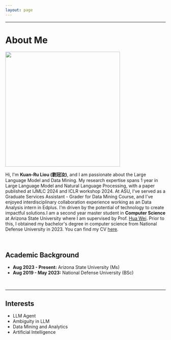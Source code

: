 ```yaml
---
layout: page
---
```

---

# About Me

<img src="=https://rubyliou1023.github.io/guanru_bio.jpg" class="floatpic" width="360" height="360">

Hi, I'm **Kuan-Ru Liou (劉冠汝)**, and I am passionate about the Large Language Model and Data Mining.  My research expertise spans 1 year in Large Language Model and Natural Language Processing, with a paper published at IJMLC 2024 and ICLR workshop 2024. At ASU, I've served as a Graduate Services Assistant - Grader for Data Mining Course, and I've enjoyed interdisciplinary collaboration experience working as an Data Analysis intern in Edplus. I'm driven by the potential of technology to create impactful solutions.I am a second year master student in **Computer Science** at Arizona State University where I am supervised by Prof. [Hua Wei](https://www.public.asu.edu/~hwei27/). Prior to this, I obtained my bachelor's degree in computer science from National Defense University in 2023. You can find my CV [here](=https://rubyliou1023.github.io/file/Guanru_CV_090524.pdf).

<br>

## Academic Background

<!-- **<font color='red'>[Highlight]</font> I am looking for PhD to start in 2025 Fall. Contact me if you have any leads!** -->

- **Aug 2023 - Present:** Arizona State University (Ms)
- **Aug 2019 - May 2023:** National Defense University (BSc)

<br>

---


## Interests

- LLM Agent
- Ambiguity in LLM
- Data Mining and Analytics
- Artificial Intelligence



<!-- ## News and Updates

- **Aug 2023：**Exicted to .
- If you are interested in my works, please feel free to book an [[online talk with me](https://calendly.com/lancecai/meet-with-lance)]. -->
